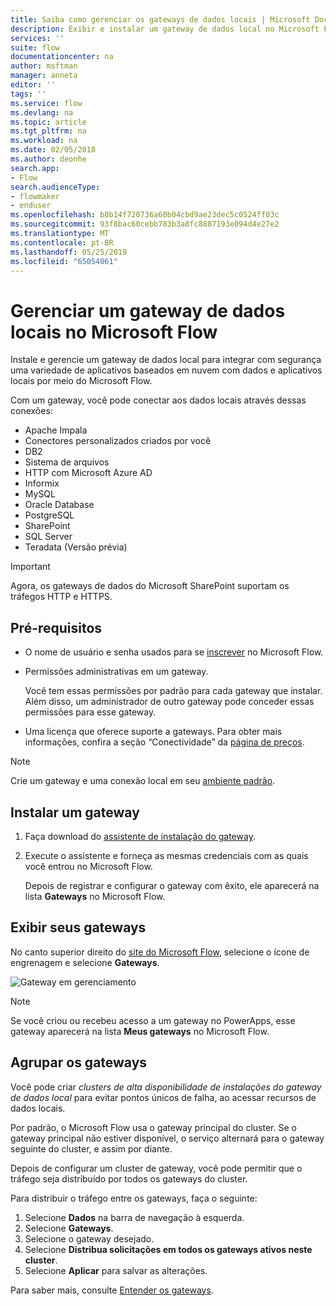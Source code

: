 ```yaml
---
title: Saiba como gerenciar os gateways de dados locais | Microsoft Docs
description: Exibir e instalar um gateway de dados local no Microsoft Flow
services: ''
suite: flow
documentationcenter: na
author: msftman
manager: anneta
editor: ''
tags: ''
ms.service: flow
ms.devlang: na
ms.topic: article
ms.tgt_pltfrm: na
ms.workload: na
ms.date: 02/05/2018
ms.author: deonhe
search.app:
- Flow
search.audienceType:
- flowmaker
- enduser
ms.openlocfilehash: b8b14f720736a60b04cbd9ae23dec5c0524ff03c
ms.sourcegitcommit: 93f8bac60cebb783b3a8fc8887193e094d4e27e2
ms.translationtype: MT
ms.contentlocale: pt-BR
ms.lasthandoff: 05/25/2019
ms.locfileid: "65054061"
---
```

# <a name="manage-an-on-premises-data-gateway-in-microsoft-flow"></a>Gerenciar um gateway de dados locais no Microsoft Flow

Instale e gerencie um gateway de dados local para integrar com segurança uma variedade de aplicativos baseados em nuvem com dados e aplicativos locais por meio do Microsoft Flow.

Com um gateway, você pode conectar aos dados locais através dessas conexões:

* Apache Impala
* Conectores personalizados criados por você
* DB2
* Sistema de arquivos
* HTTP com Microsoft Azure AD
* Informix
* MySQL
* Oracle Database
* PostgreSQL
* SharePoint
* SQL Server
* Teradata (Versão prévia)

> [!IMPORTANT]
> Agora, os gateways de dados do Microsoft SharePoint suportam os tráfegos HTTP e HTTPS.

## <a name="prerequisites"></a>Pré-requisitos

* O nome de usuário e senha usados para se [inscrever](sign-up-sign-in.md) no Microsoft Flow.
* Permissões administrativas em um gateway.

  Você tem essas permissões por padrão para cada gateway que instalar. Além disso, um administrador de outro gateway pode conceder essas permissões para esse gateway.
* Uma licença que oferece suporte a gateways. Para obter mais informações, confira a seção “Conectividade” da [página de preços](https://flow.microsoft.com/pricing/).

> [!NOTE]
> Crie um gateway e uma conexão local em seu [ambiente padrão](environments-overview-maker.md).

## <a name="install-a-gateway"></a>Instalar um gateway

1. Faça download do [assistente de instalação do gateway](https://go.microsoft.com/fwlink/?LinkID=820580&clcid=0x409).

1. Execute o assistente e forneça as mesmas credenciais com as quais você entrou no Microsoft Flow.

    Depois de registrar e configurar o gateway com êxito, ele aparecerá na lista **Gateways** no Microsoft Flow.

## <a name="view-your-gateways"></a>Exibir seus gateways

No canto superior direito do [site do Microsoft Flow](https://flow.microsoft.com), selecione o ícone de engrenagem e selecione **Gateways**.

![Gateway em gerenciamento][1]

> [!NOTE]
> Se você criou ou recebeu acesso a um gateway no PowerApps, esse gateway aparecerá na lista **Meus gateways** no Microsoft Flow.


## <a name="cluster-your-gateways"></a>Agrupar os gateways

Você pode criar *clusters de alta disponibilidade de instalações do gateway de dados local* para evitar pontos únicos de falha, ao acessar recursos de dados locais. 

Por padrão, o Microsoft Flow usa o gateway principal do cluster. Se o gateway principal não estiver disponível, o serviço alternará para o gateway seguinte do cluster, e assim por diante.

Depois de configurar um cluster de gateway, você pode permitir que o tráfego seja distribuído por todos os gateways do cluster. 

Para distribuir o tráfego entre os gateways, faça o seguinte:

1. Selecione **Dados** na barra de navegação à esquerda.
1. Selecione **Gateways**.
1. Selecione o gateway desejado.
1. Selecione **Distribua solicitações em todos os gateways ativos neste cluster**.
1. Selecione **Aplicar** para salvar as alterações.


Para saber mais, consulte [Entender os gateways](gateway-reference.md).

<!-- Image references -->
[1]: ./media/manage-gateway/view-gateways.png
